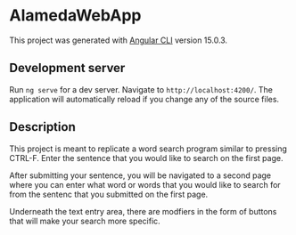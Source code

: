 # AlamedaWebApp

This project was generated with [Angular CLI](https://github.com/angular/angular-cli) version 15.0.3.

## Development server

Run `ng serve` for a dev server. Navigate to `http://localhost:4200/`. The application will automatically reload if you change any of the source files.

## Description

This project is meant to replicate a word search program similar to pressing CTRL-F. Enter the sentence that you would like to search on the first page.

After submitting your sentence, you will be navigated to a second page where you can enter what word or words that you would like to search for from the sentenc that you submitted on the first page.

Underneath the text entry area, there are modfiers in the form of buttons that will make your search more specific.
